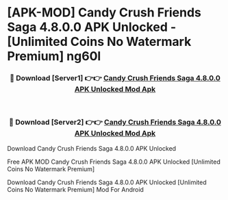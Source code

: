 # [APK-MOD] Candy Crush Friends Saga 4.8.0.0 APK Unlocked - [Unlimited Coins No Watermark Premium] ng60l



<div align="center">
<h3>🔴 Download [Server1] 👉👉 <a href="https://momento.my/?title=Candy_Crush_Friends_Saga_4.8.0.0_APK_Unlocked">Candy Crush Friends Saga 4.8.0.0 APK Unlocked Mod Apk</a></h3><br>

<h3>🔴 Download [Server2] 👉👉 <a href="https://momento.my/?title=Candy_Crush_Friends_Saga_4.8.0.0_APK_Unlocked">Candy Crush Friends Saga 4.8.0.0 APK Unlocked Mod Apk</a></h3>
</div>



Download Candy Crush Friends Saga 4.8.0.0 APK Unlocked 

Free APK MOD Candy Crush Friends Saga 4.8.0.0 APK Unlocked [Unlimited Coins No Watermark Premium]

Download Candy Crush Friends Saga 4.8.0.0 APK Unlocked [Unlimited Coins No Watermark Premium] Mod For Android
